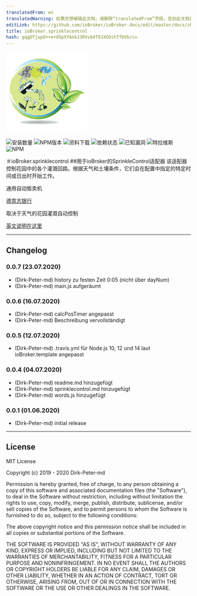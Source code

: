 ```yaml
---
translatedFrom: en
translatedWarning: 如果您想编辑此文档，请删除“translatedFrom”字段，否则此文档将再次自动翻译
editLink: https://github.com/ioBroker/ioBroker.docs/edit/master/docs/zh-cn/adapterref/iobroker.sprinklecontrol/README.md
title: ioBroker.sprinklecontrol
hash: gqgDTjupO++e+d5pXYAnkJ3RVvb4T9JXGOihTfDVb/c=
---
```

![商标](../../../en/adapterref/iobroker.sprinklecontrol/admin/sprinklecontrol.png)

![安装数量](http://iobroker.live/badges/sprinklecontrol-installed.svg)
![NPM版本](http://img.shields.io/npm/v/iobroker.sprinklecontrol.svg)
![资料下载](https://img.shields.io/npm/dm/iobroker.sprinklecontrol.svg)
![依赖状态](https://img.shields.io/david/Dirk-Peter-md/iobroker.sprinklecontrol.svg)
![已知漏洞](https://snyk.io/test/github/Dirk-Peter-md/ioBroker.sprinklecontrol/badge.svg)
![特拉维斯](http://img.shields.io/travis/Dirk-Peter-md/ioBroker.sprinklecontrol/master.svg)
![NPM](https://nodei.co/npm/iobroker.sprinklecontrol.png?downloads=true)

＃ioBroker.sprinklecontrol
##用于ioBroker的SprinkleControl适配器
该适配器控制花园中的各个灌溉回路。根据天气和土壤条件，它们会在配置中指定的特定时间或日出时开始工作。

通用自动贩卖机

[德意志银行](docs/de/sprinklecontrol.md)

取决于天气的花园灌溉自动控制

[英文说明在这里](docs/en/sprinklecontrol.md)

*************************************************************************************************************************************

## Changelog

### 0.0.7 (23.07.2020)
* (Dirk-Peter-md) history zu festen Zeit 0:05 (nicht über dayNum)
* (Dirk-Peter-md) main.js aufgeräumt

### 0.0.6 (16.07.2020)
* (Dirk-Peter-md) calcPosTimer angepasst
* (Dirk-Peter-md) Beschreibung vervollständigt

### 0.0.5 (12.07.2020)
* (Dirk-Peter-md) .travis.yml für Node.js 10, 12 und 14 laut ioBroker.template angepasst

### 0.0.4 (04.07.2020)
* (Dirk-Peter-md) readme.md hinzugefügt
* (Dirk-Peter-md) sprinklecontrol.md hinzugefügt
* (Dirk-Peter-md) words.js hinzugefügt

### 0.0.1 (01.06.2020)
* (Dirk-Peter-md) initial release


*************************************************************************************************************************************

## License
MIT License

Copyright (c) 2019 - 2020 Dirk-Peter-md

Permission is hereby granted, free of charge, to any person obtaining a copy
of this software and associated documentation files (the "Software"), to deal
in the Software without restriction, including without limitation the rights
to use, copy, modify, merge, publish, distribute, sublicense, and/or sell
copies of the Software, and to permit persons to whom the Software is
furnished to do so, subject to the following conditions:

The above copyright notice and this permission notice shall be included in all
copies or substantial portions of the Software.

THE SOFTWARE IS PROVIDED "AS IS", WITHOUT WARRANTY OF ANY KIND, EXPRESS OR
IMPLIED, INCLUDING BUT NOT LIMITED TO THE WARRANTIES OF MERCHANTABILITY,
FITNESS FOR A PARTICULAR PURPOSE AND NONINFRINGEMENT. IN NO EVENT SHALL THE
AUTHORS OR COPYRIGHT HOLDERS BE LIABLE FOR ANY CLAIM, DAMAGES OR OTHER
LIABILITY, WHETHER IN AN ACTION OF CONTRACT, TORT OR OTHERWISE, ARISING FROM,
OUT OF OR IN CONNECTION WITH THE SOFTWARE OR THE USE OR OTHER DEALINGS IN THE
SOFTWARE.